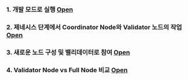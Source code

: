 ### 1. 개발 모드로 실행 [Open](manual/run-development.md)

### 2. 제네시스 단계에서 Coordinator Node와 Validator 노드의 작업 [Open](manual/genesis-stage.md)

### 3. 새로운 노드 구성 및 밸리데이터로 참여 [Open](manual/add-validator-node.md)

### 4. Validator Node vs Full Node 비교 [Open](manual/full-node-validator-node.md)
